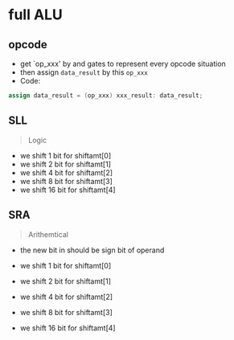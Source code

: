 # full ALU

## opcode

- get `op_xxx' by and gates to represent every opcode situation
- then assign `data_result` by this `op_xxx`
- Code:

```verilog
assign data_result = (op_xxx) xxx_result: data_result;
```



## SLL

> Logic

- we shift 1 bit for shiftamt[0]
- we shift 2 bit for shiftamt[1]
- we shift 4 bit for shiftamt[2]
- we shift 8 bit for shiftamt[3]
- we shift 16 bit for shiftamt[4]

## SRA

> Arithemtical

- the new bit in should be sign bit of operand

- we shift 1 bit for shiftamt[0]
- we shift 2 bit for shiftamt[1]
- we shift 4 bit for shiftamt[2]
- we shift 8 bit for shiftamt[3]
- we shift 16 bit for shiftamt[4]

